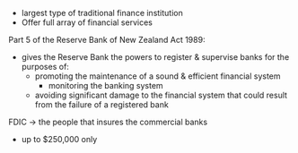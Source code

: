 - largest type of traditional finance institution
- Offer full array of financial services

Part 5 of the Reserve Bank of New Zealand Act 1989:
- gives the Reserve Bank the powers to register & supervise banks for the purposes of:
	- promoting the maintenance of a sound & efficient financial system
		- monitoring the banking system
	- avoiding significant damage to the financial system that could result from the failure of a registered bank

FDIC $\rightarrow$ the people that insures the commercial banks
- up to $250,000 only